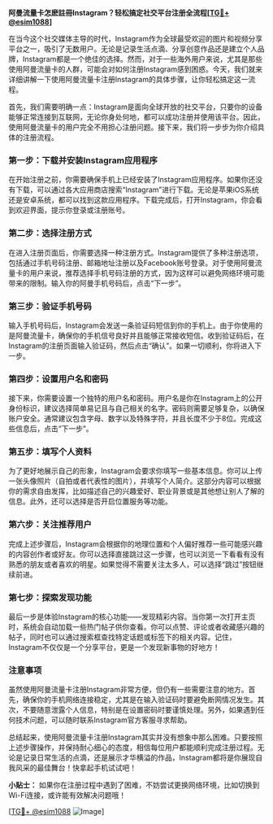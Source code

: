 **阿曼流量卡怎麽註冊Instagram？轻松搞定社交平台注册全流程[[TG💪+ @esim1088](https://t.me/s/esim1088)]**

在当今这个社交媒体主导的时代，Instagram作为全球最受欢迎的图片和视频分享平台之一，吸引了无数用户。无论是记录生活点滴、分享创意作品还是建立个人品牌，Instagram都是一个绝佳的选择。然而，对于一些海外用户来说，尤其是那些使用阿曼流量卡的人群，可能会对如何注册Instagram感到困惑。今天，我们就来详细讲解一下使用阿曼流量卡注册Instagram的具体步骤，让你轻松搞定这一流程。

首先，我们需要明确一点：Instagram是面向全球开放的社交平台，只要你的设备能够正常连接到互联网，无论你身处何地，都可以成功注册并使用该平台。因此，使用阿曼流量卡的用户完全不用担心注册问题。接下来，我们将一步步为你介绍具体的注册流程。

### 第一步：下载并安装Instagram应用程序

在开始注册之前，你需要确保手机上已经安装了Instagram应用程序。如果你还没有下载，可以通过各大应用商店搜索“Instagram”进行下载。无论是苹果iOS系统还是安卓系统，都可以找到这款应用程序。下载完成后，打开Instagram，你会看到欢迎界面，提示你登录或注册账号。

### 第二步：选择注册方式

在进入注册页面后，你需要选择一种注册方式。Instagram提供了多种注册选项，包括通过手机号码注册、邮箱地址注册以及Facebook账号登录。对于使用阿曼流量卡的用户来说，推荐选择手机号码注册的方式，因为这样可以避免网络环境可能带来的限制。输入你的阿曼手机号码后，点击“下一步”。

### 第三步：验证手机号码

输入手机号码后，Instagram会发送一条验证码短信到你的手机上。由于你使用的是阿曼流量卡，确保你的手机信号良好并且能够正常接收短信。收到验证码后，在Instagram的注册页面输入验证码，然后点击“确认”。如果一切顺利，你将进入下一步。

### 第四步：设置用户名和密码

接下来，你需要设置一个独特的用户名和密码。用户名是你在Instagram上的公开身份标识，建议选择简单易记且与自己相关的名字。密码则需要足够复杂，以确保账户安全。通常建议包含字母、数字以及特殊字符，并且长度不少于8位。完成这些信息后，点击“下一步”。

### 第五步：填写个人资料

为了更好地展示自己的形象，Instagram会要求你填写一些基本信息。你可以上传一张头像照片（自拍或者代表性的图片），并填写个人简介。这部分内容可以根据你的需求自由发挥，比如描述自己的兴趣爱好、职业背景或是其他想让别人了解的信息。此外，还可以选择是否开启位置服务等功能。

### 第六步：关注推荐用户

完成上述步骤后，Instagram会根据你的地理位置和个人偏好推荐一些可能感兴趣的内容创作者或好友。你可以选择直接跳过这一步骤，也可以浏览一下看看有没有熟悉的朋友或者喜欢的明星。如果觉得不需要关注太多人，可以选择“跳过”按钮继续前进。

### 第七步：探索发现功能

最后一步是体验Instagram的核心功能——发现精彩内容。当你第一次打开主页时，系统会自动加载一些热门帖子供你查看。你可以点赞、评论或者收藏感兴趣的帖子，同时也可以通过搜索框查找特定话题或标签下的相关内容。记住，Instagram不仅仅是一个分享平台，更是一个发现新事物的好地方！

### 注意事项

虽然使用阿曼流量卡注册Instagram非常方便，但仍有一些需要注意的地方。首先，确保你的手机网络连接稳定，尤其是在输入验证码时要避免断网情况发生。其次，不要随意泄露个人信息，特别是在设置密码时要谨慎处理。另外，如果遇到任何技术问题，可以随时联系Instagram官方客服寻求帮助。

总结起来，使用阿曼流量卡注册Instagram其实并没有想象中那么困难。只要按照上述步骤操作，并保持耐心细心的态度，相信每位用户都能顺利完成注册过程。无论是记录日常生活的点滴，还是展示才华横溢的作品，Instagram都将是你展现自我风采的最佳舞台！快拿起手机试试吧！

**小贴士：** 如果你在注册过程中遇到了困难，不妨尝试更换网络环境，比如切换到Wi-Fi连接，或许能有效解决问题哦！

[[TG💪+ @esim1088](https://t.me/s/esim1088) ![Image](https://i.postimg.cc/4NQfJmqS/Snipaste-2025-05-13-00-14-12.png)]